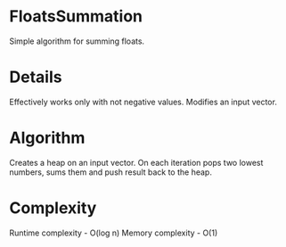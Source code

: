 # FloatsSummation
Simple algorithm for summing floats.

# Details
Effectively works only with not negative values.
Modifies an input vector.

# Algorithm
Creates a heap on an input vector.
On each iteration pops two lowest numbers, sums them and push result back to the heap.

# Complexity
Runtime complexity - O(log n)
Memory complexity - O(1)
